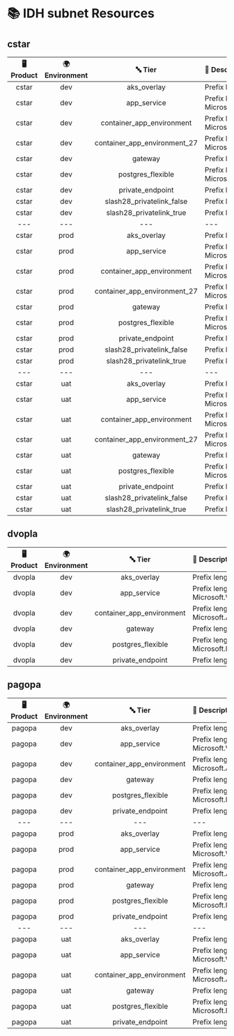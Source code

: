# 📚 IDH subnet Resources

## cstar
| 🖥️ Product  | 🌍 Environment | 🔤 Tier | 📝 Description |
|:-------------:|:----------------:|:---------:|:----------------|
| cstar | dev |  aks_overlay | Prefix length: 24, delegation: - |
| cstar | dev |  app_service | Prefix length: 27, delegation: Microsoft.Web/serverFarms |
| cstar | dev |  container_app_environment | Prefix length: 24, delegation: Microsoft.App/environments |
| cstar | dev |  container_app_environment_27 | Prefix length: 27, delegation: Microsoft.App/environments |
| cstar | dev |  gateway | Prefix length: 24, delegation: - |
| cstar | dev |  postgres_flexible | Prefix length: 28, delegation: Microsoft.DBforPostgreSQL/flexibleServers |
| cstar | dev |  private_endpoint | Prefix length: 28, delegation: - |
| cstar | dev |  slash28_privatelink_false | Prefix length: 28, delegation: - |
| cstar | dev |  slash28_privatelink_true | Prefix length: 28, delegation: - |
|---|---|---|---|
| cstar | prod |  aks_overlay | Prefix length: 24, delegation: - |
| cstar | prod |  app_service | Prefix length: 27, delegation: Microsoft.Web/serverFarms |
| cstar | prod |  container_app_environment | Prefix length: 24, delegation: Microsoft.App/environments |
| cstar | prod |  container_app_environment_27 | Prefix length: 27, delegation: Microsoft.App/environments |
| cstar | prod |  gateway | Prefix length: 24, delegation: - |
| cstar | prod |  postgres_flexible | Prefix length: 28, delegation: Microsoft.DBforPostgreSQL/flexibleServers |
| cstar | prod |  private_endpoint | Prefix length: 28, delegation: - |
| cstar | prod |  slash28_privatelink_false | Prefix length: 28, delegation: - |
| cstar | prod |  slash28_privatelink_true | Prefix length: 28, delegation: - |
|---|---|---|---|
| cstar | uat |  aks_overlay | Prefix length: 24, delegation: - |
| cstar | uat |  app_service | Prefix length: 27, delegation: Microsoft.Web/serverFarms |
| cstar | uat |  container_app_environment | Prefix length: 24, delegation: Microsoft.App/environments |
| cstar | uat |  container_app_environment_27 | Prefix length: 27, delegation: Microsoft.App/environments |
| cstar | uat |  gateway | Prefix length: 24, delegation: - |
| cstar | uat |  postgres_flexible | Prefix length: 28, delegation: Microsoft.DBforPostgreSQL/flexibleServers |
| cstar | uat |  private_endpoint | Prefix length: 28, delegation: - |
| cstar | uat |  slash28_privatelink_false | Prefix length: 28, delegation: - |
| cstar | uat |  slash28_privatelink_true | Prefix length: 28, delegation: - |
## dvopla
| 🖥️ Product  | 🌍 Environment | 🔤 Tier | 📝 Description |
|:-------------:|:----------------:|:---------:|:----------------|
| dvopla | dev |  aks_overlay | Prefix length: 24, delegation: - |
| dvopla | dev |  app_service | Prefix length: 27, delegation: Microsoft.Web/serverFarms |
| dvopla | dev |  container_app_environment | Prefix length: 24, delegation: Microsoft.App/environments |
| dvopla | dev |  gateway | Prefix length: 24, delegation: - |
| dvopla | dev |  postgres_flexible | Prefix length: 28, delegation: Microsoft.DBforPostgreSQL/flexibleServers |
| dvopla | dev |  private_endpoint | Prefix length: 26, delegation: - |
## pagopa
| 🖥️ Product  | 🌍 Environment | 🔤 Tier | 📝 Description |
|:-------------:|:----------------:|:---------:|:----------------|
| pagopa | dev |  aks_overlay | Prefix length: 24, delegation: - |
| pagopa | dev |  app_service | Prefix length: 27, delegation: Microsoft.Web/serverFarms |
| pagopa | dev |  container_app_environment | Prefix length: 23, delegation: Microsoft.App/environments |
| pagopa | dev |  gateway | Prefix length: 24, delegation: - |
| pagopa | dev |  postgres_flexible | Prefix length: 28, delegation: Microsoft.DBforPostgreSQL/flexibleServers |
| pagopa | dev |  private_endpoint | Prefix length: 26, delegation: - |
|---|---|---|---|
| pagopa | prod |  aks_overlay | Prefix length: 24, delegation: - |
| pagopa | prod |  app_service | Prefix length: 27, delegation: Microsoft.Web/serverFarms |
| pagopa | prod |  container_app_environment | Prefix length: 23, delegation: Microsoft.App/environments |
| pagopa | prod |  gateway | Prefix length: 24, delegation: - |
| pagopa | prod |  postgres_flexible | Prefix length: 28, delegation: Microsoft.DBforPostgreSQL/flexibleServers |
| pagopa | prod |  private_endpoint | Prefix length: 26, delegation: - |
|---|---|---|---|
| pagopa | uat |  aks_overlay | Prefix length: 24, delegation: - |
| pagopa | uat |  app_service | Prefix length: 27, delegation: Microsoft.Web/serverFarms |
| pagopa | uat |  container_app_environment | Prefix length: 23, delegation: Microsoft.App/environments |
| pagopa | uat |  gateway | Prefix length: 24, delegation: - |
| pagopa | uat |  postgres_flexible | Prefix length: 28, delegation: Microsoft.DBforPostgreSQL/flexibleServers |
| pagopa | uat |  private_endpoint | Prefix length: 26, delegation: - |
